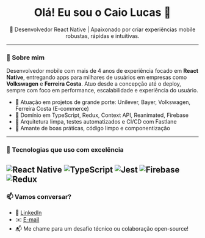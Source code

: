 <h1 align="center">Olá! Eu sou o Caio Lucas 👋</h1>

<p align="center">
  🚀 Desenvolvedor React Native | Apaixonado por criar experiências mobile robustas, rápidas e intuitivas.
</p>

---

### 💼 Sobre mim

Desenvolvedor mobile com mais de 4 anos de experiência focado em **React Native**, entregando apps para milhares de usuários em empresas como **Volkswagen** e **Ferreira Costa**. Atuo desde a concepção até o deploy, sempre com foco em performance, escalabilidade e experiência do usuário.

- 🔹 Atuação em projetos de grande porte: Unilever, Bayer, Volkswagen, Ferreira Costa (E-commerce)
- 🔹 Domínio em TypeScript, Redux, Context API, Reanimated, Firebase
- 🔹 Arquitetura limpa, testes automatizados e CI/CD com Fastlane
- 🔹 Amante de boas práticas, código limpo e componentização

---

### 🧰 Tecnologias que uso com excelência

![React Native](https://img.shields.io/badge/-React%20Native-61DAFB?style=flat&logo=react)
![TypeScript](https://img.shields.io/badge/-TypeScript-3178C6?style=flat&logo=typescript)
![Jest](https://img.shields.io/badge/-Jest-C21325?style=flat&logo=jest)
![Firebase](https://img.shields.io/badge/-Firebase-FFCA28?style=flat&logo=firebase)
![Redux](https://img.shields.io/badge/-Redux-764ABC?style=flat&logo=redux)
---

### 📫 Vamos conversar?

- 💼 [LinkedIn](https://www.linkedin.com/in/caio-lucas-848653186/)
- ✉️ [E-mail](mailto:lcaio1281@gmail.com)
- 📬 Me chame para um desafio técnico ou colaboração open-source!
